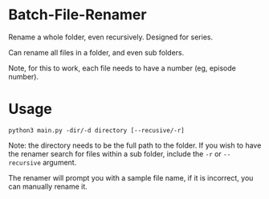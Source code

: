 # Batch-File-Renamer
Rename a whole folder, even recursively. Designed for series.

Can rename all files in a folder, and even sub folders.

Note, for this to work, each file needs to have a number (eg, episode number).

# Usage
`python3 main.py -dir/-d directory [--recusive/-r]`

Note: the directory needs to be the full path to the folder. 
If you wish to have the renamer search for files within a sub folder, include the `-r` or `--recursive` argument.

The renamer will prompt you with a sample file name, if it is incorrect, you can manually rename it.
